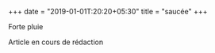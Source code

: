 +++
date = "2019-01-01T:20:20+05:30"
title = "saucée"
+++

Forte pluie
<!--more-->
Article en cours de rédaction

>
